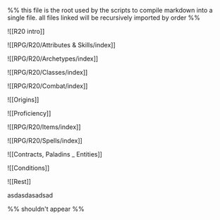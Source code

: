 %% this file is the root used by the scripts to compile markdown into a single file. all files linked will be recursively imported by order %%

![[R20 intro]]

![[RPG/R20/Attributes & Skills/index]]

![[RPG/R20/Archetypes/index]]

![[RPG/R20/Classes/index]]

![[RPG/R20/Combat/index]]

![[Origins]]

![[Proficiency]]

![[RPG/R20/Items/index]]

![[RPG/R20/Spells/index]]

![[Contracts, Paladins _ Entities]]

![[Conditions]]

![[Rest]]

asdasdasadsad

%%
shouldn't appear
%%